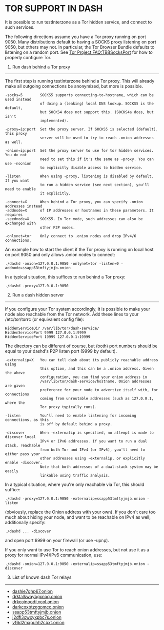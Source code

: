 TOR SUPPORT IN DASH
=======================

It is possible to run testInterzone as a Tor hidden service, and connect to such services.

The following directions assume you have a Tor proxy running on port 9050. Many
distributions default to having a SOCKS proxy listening on port 9050, but others
may not. In particular, the Tor Browser Bundle defaults to listening on a random
port. See [Tor Project FAQ:TBBSocksPort](https://www.torproject.org/docs/faq.html.en#TBBSocksPort)
for how to properly configure Tor.


1. Run dash behind a Tor proxy
----------------------------------

The first step is running testInterzone behind a Tor proxy. This will already make all
outgoing connections be anonymized, but more is possible.

	-socks=5        SOCKS5 supports connecting-to-hostname, which can be used instead
	                of doing a (leaking) local DNS lookup. SOCKS5 is the default,
	                but SOCKS4 does not support this. (SOCKS4a does, but isn't
	                implemented).

	-proxy=ip:port  Set the proxy server. If SOCKS5 is selected (default), this proxy
	                server will be used to try to reach .onion addresses as well.

	-onion=ip:port  Set the proxy server to use for tor hidden services. You do not
	                need to set this if it's the same as -proxy. You can use -noonion
	                to explicitly disable access to hidden service.

	-listen         When using -proxy, listening is disabled by default. If you want
	                to run a hidden service (see next section), you'll need to enable
	                it explicitly.

	-connect=X      When behind a Tor proxy, you can specify .onion addresses instead
	-addnode=X      of IP addresses or hostnames in these parameters. It requires
	-seednode=X     SOCKS5. In Tor mode, such addresses can also be exchanged with
	                other P2P nodes.

	-onlynet=tor    Only connect to .onion nodes and drop IPv4/6 connections.

An example how to start the client if the Tor proxy is running on local host on
port 9050 and only allows .onion nodes to connect:

	./dashd -onion=127.0.0.1:9050 -onlynet=tor -listen=0 -addnode=ssapp53tmftyjmjb.onion

In a typical situation, this suffices to run behind a Tor proxy:

	./dashd -proxy=127.0.0.1:9050


2. Run a dash hidden server
-------------------------------

If you configure your Tor system accordingly, it is possible to make your node also
reachable from the Tor network. Add these lines to your /etc/tor/torrc (or equivalent
config file):

	HiddenServiceDir /var/lib/tor/dash-service/
	HiddenServicePort 9999 127.0.0.1:9999
	HiddenServicePort 19999 127.0.0.1:19999

The directory can be different of course, but (both) port numbers should be equal to
your dashd's P2P listen port (9999 by default).

	-externalip=X   You can tell dash about its publicly reachable address using
	                this option, and this can be a .onion address. Given the above
	                configuration, you can find your onion address in
	                /var/lib/tor/dash-service/hostname. Onion addresses are given
	                preference for your node to advertize itself with, for connections
	                coming from unroutable addresses (such as 127.0.0.1, where the
	                Tor proxy typically runs).

	-listen         You'll need to enable listening for incoming connections, as this
	                is off by default behind a proxy.

	-discover       When -externalip is specified, no attempt is made to discover local
	                IPv4 or IPv6 addresses. If you want to run a dual stack, reachable
	                from both Tor and IPv4 (or IPv6), you'll need to either pass your
	                other addresses using -externalip, or explicitly enable -discover.
	                Note that both addresses of a dual-stack system may be easily
	                linkable using traffic analysis.

In a typical situation, where you're only reachable via Tor, this should suffice:

	./dashd -proxy=127.0.0.1:9050 -externalip=ssapp53tmftyjmjb.onion -listen

(obviously, replace the Onion address with your own). If you don't care too much
about hiding your node, and want to be reachable on IPv4 as well, additionally
specify:

	./dashd ... -discover

and open port 9999 on your firewall (or use -upnp).

If you only want to use Tor to reach onion addresses, but not use it as a proxy
for normal IPv4/IPv6 communication, use:

	./dashd -onion=127.0.0.1:9050 -externalip=ssapp53tmftyjmjb.onion -discover


3. List of known dash Tor relays
------------------------------------

* [dashie7ghp67.onion](http://dashie7ghp67.onion/)
* [drktalkwaybgxnoq.onion](http://drktalkwaybgxnoq.onion/)
* [drkcoinooditvool.onion](http://drkcoinooditvool.onion/)
* [darkcoxbtzggpmcc.onion](http://darkcoxbtzggpmcc.onion/)
* [ssapp53tmftyjmjb.onion](http://ssapp53tmftyjmjb.onion/)
* [j2dfl3cwxyxpbc7s.onion](http://j2dfl3cwxyxpbc7s.onion/)
* [vf6d2mxpuhh2cbxt.onion](http://vf6d2mxpuhh2cbxt.onion/)
